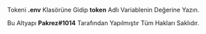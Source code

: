 Tokeni **.env** Klasörüne Gidip **token** Adlı Variablenin Değerine Yazın.

Bu Altyapı **Pakrez#1014** Tarafından Yapılmıştır Tüm Hakları Saklıdır.
